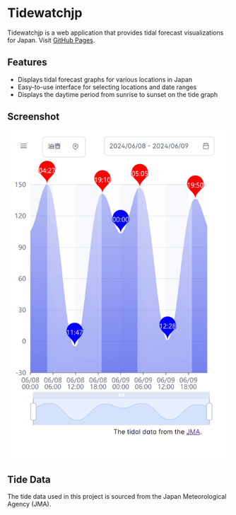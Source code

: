 # Tidewatchjp
Tidewatchjp is a web application that provides tidal forecast visualizations for Japan. Visit [GitHub Pages](https://ricmsd.github.io/tidewatchjp/).

## Features
- Displays tidal forecast graphs for various locations in Japan
- Easy-to-use interface for selecting locations and date ranges
- Displays the daytime period from sunrise to sunset on the tide graph

## Screenshot
![Tidewatchjp](https://raw.githubusercontent.com/ricmsd/tidewatchjp/main/docs/screenshot.png)

## Tide Data
The tide data used in this project is sourced from the Japan Meteorological Agency (JMA).
